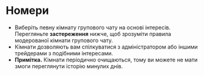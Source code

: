 # **Номери**
  
- Виберіть певну кімнату групового чату на основі інтересів. Перегляньте **застереження** нижче, щоб зрозуміти правила модерованої кімнати групового чату.
- Кімнати дозволяють вам спілкуватися з адміністратором або іншими трейдерами з подібними інтересами.
- **Примітка.** Кімнати періодично очищаються, тому ви можете не мати змоги переглянути історію минулих днів.
